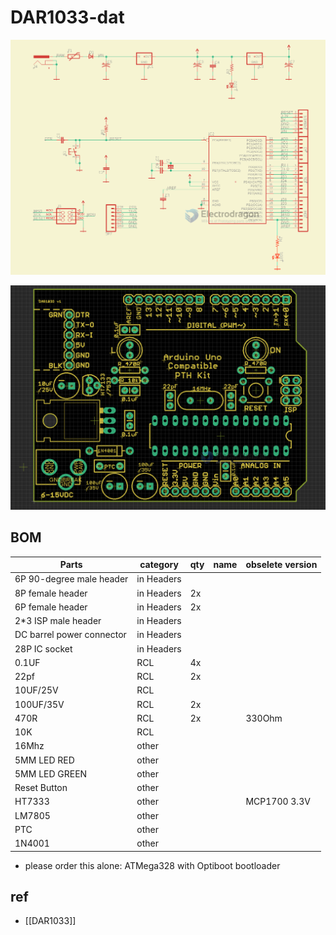 # DAR1033-dat

![](2023-11-01-18-02-39.png)

![](2023-11-01-18-06-47.png)
## BOM

| Parts                     | category   | qty | name | obselete version  |
| ------------------------- | ---------- | --- | ---- | - |
| 6P 90-degree male header  | in Headers |     |      |
| 8P female header          | in Headers | 2x  |      |
| 6P female header          | in Headers | 2x  |      |
| 2\*3 ISP male header      | in Headers |     |      |
| DC barrel power connector | in Headers |     |      |
| 28P IC socket             | in Headers |     |      |
| 0.1UF                     | RCL        | 4x  |      |
| 22pf                      | RCL        | 2x  |      |
| 10UF/25V                  | RCL        |     |      |
| 100UF/35V                 | RCL        | 2x  |      |
| 470R                      | RCL        | 2x  |      | 330Ohm
| 10K                       | RCL        |     |      |
| 16Mhz                     | other      |     |      |
| 5MM LED RED               | other      |     |      |
| 5MM LED GREEN             | other      |     |      |
| Reset Button              | other      |     |      |
| HT7333                    | other      |     |      | MCP1700 3.3V
| LM7805                    | other      |     |      |
| PTC                       | other      |     |      |
| 1N4001                    | other      |     |      |

* please order this alone: ATMega328 with Optiboot bootloader


## ref

- [[DAR1033]]
